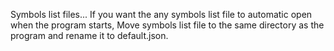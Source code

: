 Symbols list files... If you want the any symbols list file to automatic open when the program starts, Move symbols list file to the same directory as the program and rename it to default.json.
